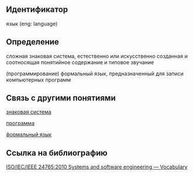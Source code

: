 ## Идентификатор

язык (eng: language)

## Определение

сложная знаковая система, естественно или искусственно созданная и соотносящая понятийное содержание и типовое звучание

(программирование) формальный язык, предназначенный для записи компьютерных программ

## Связь с другими понятиями

[знаковая система](https://github.com/Dememedp/yapis-course/blob/main/concept/Sign_System.md)

[программа](https://github.com/Dememedp/yapis-course/blob/main/concept/Program.md)

[формальный язык](https://github.com/Dememedp/yapis-course/blob/main/concept/Formal_Language.md)

## Ссылка на библиографию

[ISO/IEC/IEEE 24765:2010 Systems and software engineering — Vocabulary]()
